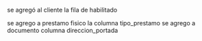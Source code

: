 se agregó al cliente la fila de habilitado

se agrego a prestamo fisico la columna tipo_prestamo
se agrego a documento columna direccion_portada
